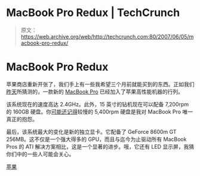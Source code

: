 # MacBook Pro Redux | TechCrunch

> 原文：<https://web.archive.org/web/http://techcrunch.com:80/2007/06/05/macbook-pro-redux/>

# MacBook Pro Redux

苹果商店重新开张了，我们手上有一些我希望三个月前就能买到的东西。正如我们[昨天](https://web.archive.org/web/20130628200326/http://crunchgear.com/2007/06/01/rumor-apple-prepping-for-macbook-pro-update/)所猜测的，一款新的 [MacBook Pro](https://web.archive.org/web/20130628200326/http://store.apple.com/1-800-MY-APPLE/WebObjects/AppleStore.woa/wa/RSLID?nnmm=browse&mco=A1AA1545&node=home/macbook/macbook_pro) 已经加入了苹果高性能机器的行列。

该系统现在的速度高达 2.4GHz。此外，15 英寸的钻机现在可以配备 7,200rpm 的 160GB 硬盘。你[可能还记得](https://web.archive.org/web/20130628200326/http://crunchgear.com/2007/03/19/best-travel-notebooks/)较慢的 5,400rpm 硬盘是我对 MacBook Pro 唯一真正的抱怨。

最后，该系统最大的变化是新的独立显卡。它配备了 GeForce 8600m GT 256MB。这不仅是一个强大得多的 GPU，而且与迄今为止驱动所有 MacBook Pros 的 ATI 解决方案相比，这是一个显著的进步。哦，它还有 LED 显示屏，我猜你们中的一些人可能会关心。

[苹果](https://web.archive.org/web/20130628200326/http://www.apple.com/)